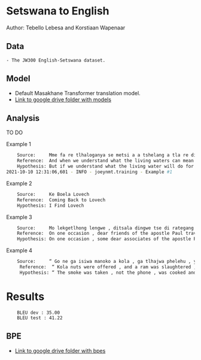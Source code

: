 # Setswana to English

Author: Tebello Lebesa and Korstiaan Wapenaar

## Data

	- The JW300 English-Setswana dataset.

## Model

- Default Masakhane Transformer translation model.
- [Link to google drive folder with models](https://drive.google.com/drive/folders/1bRyTQcUVoi2pK2VcLwWH3NHABqErFzYb?usp=sharing)

## Analysis

TO DO

Example 1
```sh
	Source:     Mme fa re tlhaloganya se metsi a a tshelang a tla re direlang sone , ga re kitla re bona fela botlhokwa jwa go a nwa mme gape re tla batla go a nwa .
	Reference:  And when we understand what the living waters can mean for us , not only will we see the need to partake of them but we will also want to drink them .
	Hypothesis: But if we understand what the living water will do for us , we will not only see the importance of drinking but also want to drink .
2021-10-10 12:31:06,601 - INFO - joeynmt.training - Example #1
```

Example 2
```sh
	Source:     Ke Boela Lovech
	Reference:  Coming Back to Lovech
	Hypothesis: I Find Lovech
```

Example 3
```sh
	Source:     Mo lekgetlhong lengwe , ditsala dingwe tse di rategang tsa ga moaposetoloi Paulo di ile tsa tsamaya sekgala sa dikilometara tse di ka nnang 50 go tswa kwa Efeso go ya kwa Mileto go ya go kopana le ene .
	Reference:  On one occasion , dear friends of the apostle Paul traveled about 30 miles [ 50 km ] from Ephesus to Miletus to meet him .
	Hypothesis: On one occasion , some dear associates of the apostle Paul traveled a miles of about 50 miles [ 50 km ] from Ephesus to Mileto to meet him .
```

Example 4
```sh
	Source:     “ Go ne ga isiwa manoko a kola , ga tlhajwa phelehu , ya apewa mme ya   jewa ke botlhe ba ba neng ba le teng .
	 Reference:  “ Kola nuts were offered , and a ram was slaughtered , boiled , and eaten by all those present .
	 Hypothesis: “ The smoke was taken , not the phone , was cooked and was eaten by all the present .
```



# Results

        BLEU dev : 35.00
        BLEU test : 41.22


## BPE

- [Link to google drive folder with bpes](https://drive.google.com/drive/folders/1qThDEd3jw4fmyfL2CdrKTGslKlN6n3HH?usp=sharing)
